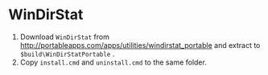 # WinDirStat

1. Download ``WinDirStat`` from http://portableapps.com/apps/utilities/windirstat_portable and extract to ``$build\WinDirStatPortable`` .
2. Copy ``install.cmd`` and ``uninstall.cmd`` to the same folder.

